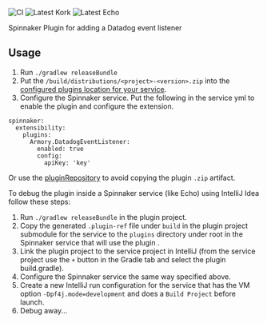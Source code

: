 ![CI](https://github.com/armory-plugins/datadogEventListener/workflows/CI/badge.svg?branch=master)
![Latest Kork](https://github.com/armory-plugins/datadogEventListener/workflows/Latest%20Kork/badge.svg?branch=master)
![Latest Echo](https://github.com/armory-plugins/datadogEventListener/workflows/Latest%20Echo/badge.svg?branch=master)

Spinnaker Plugin for adding a Datadog event listener

<h2>Usage</h2>

1) Run `./gradlew releaseBundle`
2) Put the `/build/distributions/<project>-<version>.zip` into the [configured plugins location for your service](https://pf4j.org/doc/packaging.html).
3) Configure the Spinnaker service. Put the following in the service yml to enable the plugin and configure the extension.
```
spinnaker:
  extensibility:
    plugins:
      Armory.DatadogEventListener:
        enabled: true
        config:
          apiKey: 'key'
```

Or use the [pluginRepository](https://github.com/armory-plugins/pluginRepository) to avoid copying the plugin `.zip` artifact.

To debug the plugin inside a Spinnaker service (like Echo) using IntelliJ Idea follow these steps:

1) Run `./gradlew releaseBundle` in the plugin project.
2) Copy the generated `.plugin-ref` file under `build` in the plugin project submodule for the service to the `plugins` directory under root in the Spinnaker service that will use the plugin .
3) Link the plugin project to the service project in IntelliJ (from the service project use the `+` button in the Gradle tab and select the plugin build.gradle).
4) Configure the Spinnaker service the same way specified above.
5) Create a new IntelliJ run configuration for the service that has the VM option `-Dpf4j.mode=development` and does a `Build Project` before launch.
6) Debug away...

